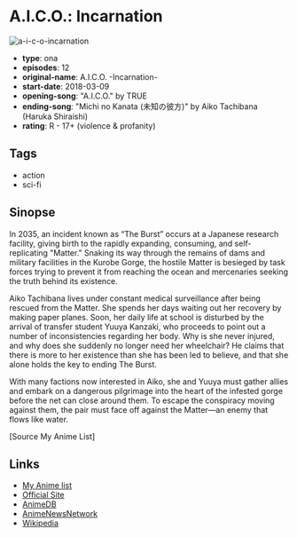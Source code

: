 # A.I.C.O.: Incarnation

![a-i-c-o-incarnation](https://cdn.myanimelist.net/images/anime/1921/91085.jpg)

-   **type**: ona
-   **episodes**: 12
-   **original-name**: A.I.C.O. -Incarnation-
-   **start-date**: 2018-03-09
-   **opening-song**: "A.I.C.O." by TRUE
-   **ending-song**: "Michi no Kanata (未知の彼方)" by Aiko Tachibana (Haruka Shiraishi)
-   **rating**: R - 17+ (violence & profanity)

## Tags

-   action
-   sci-fi

## Sinopse

In 2035, an incident known as “The Burst” occurs at a Japanese research facility, giving birth to the rapidly expanding, consuming, and self-replicating "Matter." Snaking its way through the remains of dams and military facilities in the Kurobe Gorge, the hostile Matter is besieged by task forces trying to prevent it from reaching the ocean and mercenaries seeking the truth behind its existence.

Aiko Tachibana lives under constant medical surveillance after being rescued from the Matter. She spends her days waiting out her recovery by making paper planes. Soon, her daily life at school is disturbed by the arrival of transfer student Yuuya Kanzaki, who proceeds to point out a number of inconsistencies regarding her body. Why is she never injured, and why does she suddenly no longer need her wheelchair? He claims that there is more to her existence than she has been led to believe, and that she alone holds the key to ending The Burst.

With many factions now interested in Aiko, she and Yuuya must gather allies and embark on a dangerous pilgrimage into the heart of the infested gorge before the net can close around them. To escape the conspiracy moving against them, the pair must face off against the Matter—an enemy that flows like water.

[Source My Anime List]

## Links

-   [My Anime list](https://myanimelist.net/anime/36039/AICO__Incarnation)
-   [Official Site](http://www.project-aico.com/)
-   [AnimeDB](http://anidb.info/perl-bin/animedb.pl?show=anime&aid=13346)
-   [AnimeNewsNetwork](http://www.animenewsnetwork.com/encyclopedia/anime.php?id=19989)
-   [Wikipedia](https://en.wikipedia.org/wiki/A.I.C.O._-Incarnation-)
